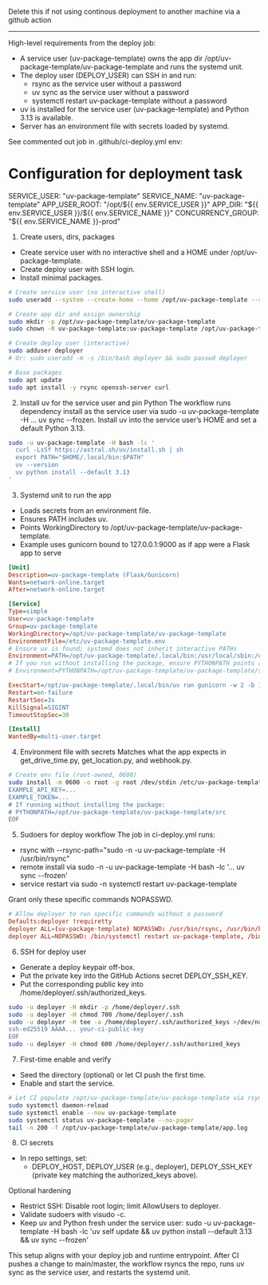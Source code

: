 Delete this if not using continous deployment to another machine via a github action

------------

High-level requirements from the deploy job:
- A service user (uv-package-template) owns the app dir /opt/uv-package-template/uv-package-template and runs the systemd unit.
- The deploy user (DEPLOY_USER) can SSH in and run:
  - rsync as the service user without a password
  - uv sync as the service user without a password
  - systemctl restart uv-package-template without a password
- uv is installed for the service user (uv-package-template) and Python 3.13 is available.
- Server has an environment file with secrets loaded by systemd.


See commented out job in .github/ci-deploy.yml
env:
  # Configuration for deployment task
  SERVICE_USER: "uv-package-template"
  SERVICE_NAME: "uv-package-template"
  APP_USER_ROOT: "/opt/${{ env.SERVICE_USER }}"
  APP_DIR: "${{ env.SERVICE_USER }}/${{ env.SERVICE_NAME }}"
  CONCURRENCY_GROUP: "${{ env.SERVICE_NAME }}-prod"


1) Create users, dirs, packages
- Create service user with no interactive shell and a HOME under /opt/uv-package-template.
- Create deploy user with SSH login.
- Install minimal packages.

````bash
# Create service user (no interactive shell)
sudo useradd --system --create-home --home /opt/uv-package-template --shell /usr/sbin/nologin uv-package-template

# Create app dir and assign ownership
sudo mkdir -p /opt/uv-package-template/uv-package-template
sudo chown -R uv-package-template:uv-package-template /opt/uv-package-template

# Create deploy user (interactive)
sudo adduser deployer
# Or: sudo useradd -m -s /bin/bash deployer && sudo passwd deployer

# Base packages
sudo apt update
sudo apt install -y rsync openssh-server curl
````

2) Install uv for the service user and pin Python
The workflow runs dependency install as the service user via sudo -u uv-package-template -H … uv sync --frozen. Install uv into the service user’s HOME and set a default Python 3.13.

````bash
sudo -u uv-package-template -H bash -lc '
  curl -LsSf https://astral.sh/uv/install.sh | sh
  export PATH="$HOME/.local/bin:$PATH"
  uv --version
  uv python install --default 3.13
'
````

3) Systemd unit to run the app
- Loads secrets from an environment file.
- Ensures PATH includes uv.
- Points WorkingDirectory to /opt/uv-package-template/uv-package-template.
- Example uses gunicorn bound to 127.0.0.1:9000 as if app were a Flask app to serve

````ini
[Unit]
Description=uv-package-template (Flask/Gunicorn)
Wants=network-online.target
After=network-online.target

[Service]
Type=simple
User=uv-package-template
Group=uv-package-template
WorkingDirectory=/opt/uv-package-template/uv-package-template
EnvironmentFile=/etc/uv-package-template.env
# Ensure uv is found; systemd does not inherit interactive PATHs
Environment=PATH=/opt/uv-package-template/.local/bin:/usr/local/sbin:/usr/local/bin:/usr/sbin:/usr/bin
# If you run without installing the package, ensure PYTHONPATH points at src
# Environment=PYTHONPATH=/opt/uv-package-template/uv-package-template/src

ExecStart=/opt/uv-package-template/.local/bin/uv run gunicorn -w 2 -b 127.0.0.1:9000 "uv-package-template.cli:main"
Restart=on-failure
RestartSec=3s
KillSignal=SIGINT
TimeoutStopSec=30

[Install]
WantedBy=multi-user.target
````

4) Environment file with secrets
Matches what the app expects in get_drive_time.py, get_location.py, and webhook.py.

````bash
# Create env file (root-owned, 0600)
sudo install -m 0600 -o root -g root /dev/stdin /etc/uv-package-template.env <<'EOF'
EXAMPLE_API_KEY=...
EXAMPLE_TOKEN=...
# If running without installing the package:
# PYTHONPATH=/opt/uv-package-template/uv-package-template/src
EOF
````

5) Sudoers for deploy workflow
The job in ci-deploy.yml runs:
- rsync with --rsync-path="sudo -n -u uv-package-template -H /usr/bin/rsync"
- remote install via sudo -n -u uv-package-template -H bash -lc '... uv sync --frozen'
- service restart via sudo -n systemctl restart uv-package-template

Grant only these specific commands NOPASSWD.

````conf
# Allow deployer to run specific commands without a password
Defaults:deployer !requiretty
deployer ALL=(uv-package-template) NOPASSWD: /usr/bin/rsync, /usr/bin/bash, /opt/uv-package-template/.local/bin/uv
deployer ALL=NOPASSWD: /bin/systemctl restart uv-package-template, /bin/systemctl status uv-package-template
````

6) SSH for deploy user
- Generate a deploy keypair off-box.
- Put the private key into the GitHub Actions secret DEPLOY_SSH_KEY.
- Put the corresponding public key into /home/deployer/.ssh/authorized_keys.

````bash
sudo -u deployer -H mkdir -p /home/deployer/.ssh
sudo -u deployer -H chmod 700 /home/deployer/.ssh
sudo -u deployer -H tee -a /home/deployer/.ssh/authorized_keys >/dev/null <<'EOF'
ssh-ed25519 AAAA... your-ci-public-key
EOF
sudo -u deployer -H chmod 600 /home/deployer/.ssh/authorized_keys
````

7) First-time enable and verify
- Seed the directory (optional) or let CI push the first time.
- Enable and start the service.

````bash
# Let CI populate /opt/uv-package-template/uv-package-template via rsync
sudo systemctl daemon-reload
sudo systemctl enable --now uv-package-template
sudo systemctl status uv-package-template --no-pager
tail -n 200 -f /opt/uv-package-template/uv-package-template/app.log
````

8) CI secrets
- In repo settings, set:
  - DEPLOY_HOST, DEPLOY_USER (e.g., deployer), DEPLOY_SSH_KEY (private key matching the authorized_keys above).

Optional hardening
- Restrict SSH: Disable root login; limit AllowUsers to deployer.
- Validate sudoers with visudo -c.
- Keep uv and Python fresh under the service user:
  sudo -u uv-package-template -H bash -lc 'uv self update && uv python install --default 3.13 && uv sync --frozen'

This setup aligns with your deploy job and runtime entrypoint. After CI pushes a change to main/master, the workflow rsyncs the repo, runs uv sync as the service user, and restarts the systemd unit.